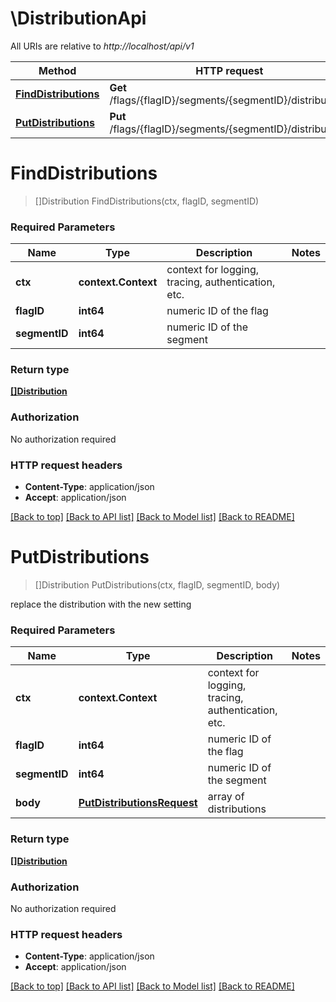 # \DistributionApi

All URIs are relative to *http://localhost/api/v1*

Method | HTTP request | Description
------------- | ------------- | -------------
[**FindDistributions**](DistributionApi.md#FindDistributions) | **Get** /flags/{flagID}/segments/{segmentID}/distributions | 
[**PutDistributions**](DistributionApi.md#PutDistributions) | **Put** /flags/{flagID}/segments/{segmentID}/distributions | 


# **FindDistributions**
> []Distribution FindDistributions(ctx, flagID, segmentID)


### Required Parameters

Name | Type | Description  | Notes
------------- | ------------- | ------------- | -------------
 **ctx** | **context.Context** | context for logging, tracing, authentication, etc.
  **flagID** | **int64**| numeric ID of the flag | 
  **segmentID** | **int64**| numeric ID of the segment | 

### Return type

[**[]Distribution**](distribution.md)

### Authorization

No authorization required

### HTTP request headers

 - **Content-Type**: application/json
 - **Accept**: application/json

[[Back to top]](#) [[Back to API list]](../README.md#documentation-for-api-endpoints) [[Back to Model list]](../README.md#documentation-for-models) [[Back to README]](../README.md)

# **PutDistributions**
> []Distribution PutDistributions(ctx, flagID, segmentID, body)


replace the distribution with the new setting

### Required Parameters

Name | Type | Description  | Notes
------------- | ------------- | ------------- | -------------
 **ctx** | **context.Context** | context for logging, tracing, authentication, etc.
  **flagID** | **int64**| numeric ID of the flag | 
  **segmentID** | **int64**| numeric ID of the segment | 
  **body** | [**PutDistributionsRequest**](PutDistributionsRequest.md)| array of distributions | 

### Return type

[**[]Distribution**](distribution.md)

### Authorization

No authorization required

### HTTP request headers

 - **Content-Type**: application/json
 - **Accept**: application/json

[[Back to top]](#) [[Back to API list]](../README.md#documentation-for-api-endpoints) [[Back to Model list]](../README.md#documentation-for-models) [[Back to README]](../README.md)

